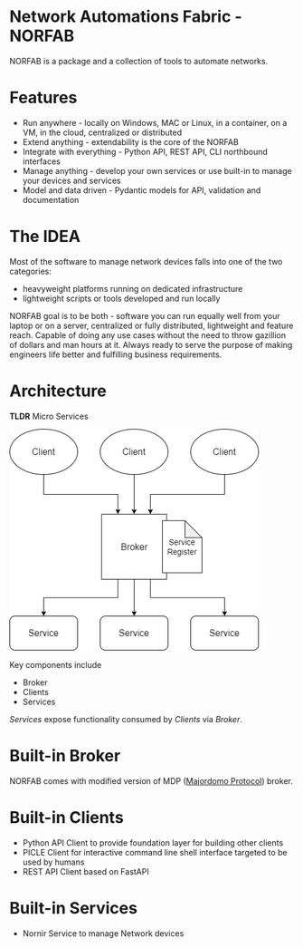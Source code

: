 # Network Automations Fabric - NORFAB

NORFAB is a package and a collection of tools to automate networks.

# Features

- Run anywhere - locally on Windows, MAC or Linux, in a container, on a VM, in the cloud, centralized or distributed
- Extend anything - extendability is the core of the NORFAB
- Integrate with everything - Python API, REST API, CLI northbound interfaces
- Manage anything - develop your own services or use built-in to manage your devices and services
- Model and data driven - Pydantic models for API, validation and documentation

# The IDEA

Most of the software to manage network devices falls into one of the two categories: 

- heavyweight platforms running on dedicated infrastructure
- lightweight scripts or tools developed and run locally

NORFAB goal is to be both - software you can run equally well from your laptop or on a 
server, centralized or fully distributed, lightweight and feature reach. Capable of 
doing any use cases without the need to throw gazillion of dollars and man hours at 
it. Always ready to serve the purpose of making engineers life better and fulfilling 
business requirements.

# Architecture

**TLDR** Micro Services

![architecture][architecture]

Key components include

- Broker
- Clients
- Services

*Services* expose functionality consumed by *Clients* via *Broker*.

# Built-in Broker

NORFAB comes with modified version of MDP
([Majordomo Protocol](https://rfc.zeromq.org/spec/7/)) broker.

# Built-in Clients

- Python API Client to provide foundation layer for building other clients
- PICLE Client for interactive command line shell interface targeted to be used by humans
- REST API Client based on FastAPI

# Built-in Services

- Nornir Service to manage Network devices


[architecture]:                docs/ArcOverview_v0.png "NORFAB architecture"